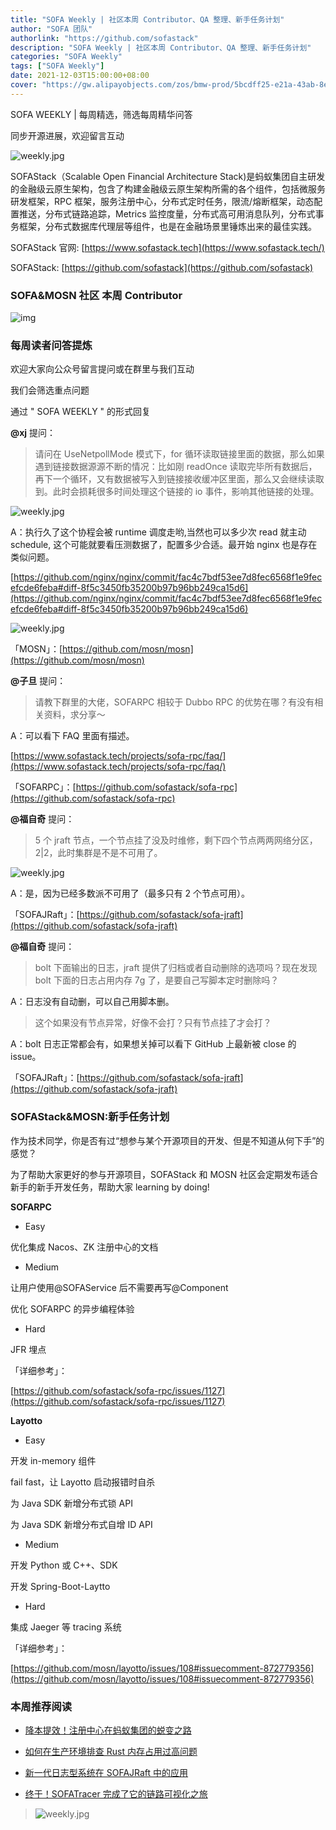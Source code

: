 ```yaml
---
title: "SOFA Weekly | 社区本周 Contributor、QA 整理、新手任务计划"
author: "SOFA 团队"
authorlink: "https://github.com/sofastack"
description: "SOFA Weekly | 社区本周 Contributor、QA 整理、新手任务计划"
categories: "SOFA Weekly"
tags: ["SOFA Weekly"]
date: 2021-12-03T15:00:00+08:00
cover: "https://gw.alipayobjects.com/zos/bmw-prod/5bcdff25-e21a-43ab-8e34-04305cd379ae.webp"
---
```


SOFA WEEKLY | 每周精选，筛选每周精华问答

同步开源进展，欢迎留言互动

![weekly.jpg](https://gw.alipayobjects.com/zos/bmw-prod/5bcdff25-e21a-43ab-8e34-04305cd379ae.webp)

SOFAStack（Scalable Open Financial Architecture Stack)是蚂蚁集团自主研发的金融级云原生架构，包含了构建金融级云原生架构所需的各个组件，包括微服务研发框架，RPC 框架，服务注册中心，分布式定时任务，限流/熔断框架，动态配置推送，分布式链路追踪，Metrics 监控度量，分布式高可用消息队列，分布式事务框架，分布式数据库代理层等组件，也是在金融场景里锤炼出来的最佳实践。

SOFAStack 官网: [https://www.sofastack.tech](https://www.sofastack.tech/)

SOFAStack: [https://github.com/sofastack](https://github.com/sofastack)

### SOFA&MOSN 社区 本周 Contributor

![img](https://gw.alipayobjects.com/mdn/rms_1c90e8/afts/img/A*BY4ISKHcjWcAAAAAAAAAAAAAARQnAQ)

### 每周读者问答提炼

欢迎大家向公众号留言提问或在群里与我们互动

我们会筛选重点问题

通过 " SOFA WEEKLY " 的形式回复

**@xj** 提问：

>请问在 UseNetpollMode 模式下，for 循环读取链接里面的数据，那么如果遇到链接数据源源不断的情况：比如刚 readOnce 读取完毕所有数据后，再下一个循环，又有数据被写入到链接接收缓冲区里面，那么又会继续读取到。此时会损耗很多时间处理这个链接的 io 事件，影响其他链接的处理。

![weekly.jpg](https://gw.alipayobjects.com/mdn/rms_1c90e8/afts/img/A*YfEIQbl7Tn4AAAAAAAAAAAAAARQnAQ)

A：执行久了这个协程会被 runtime 调度走哟,当然也可以多少次 read 就主动 schedule, 这个可能就要看压测数据了，配置多少合适。最开始 nginx 也是存在类似问题。

[https://github.com/nginx/nginx/commit/fac4c7bdf53ee7d8fec6568f1e9fecefcde6feba#diff-8f5c3450fb35200b97b96bb249ca15d6](https://github.com/nginx/nginx/commit/fac4c7bdf53ee7d8fec6568f1e9fecefcde6feba#diff-8f5c3450fb35200b97b96bb249ca15d6)

![weekly.jpg](https://gw.alipayobjects.com/mdn/rms_1c90e8/afts/img/A*jCGgSJhkOsMAAAAAAAAAAAAAARQnAQ)

「MOSN」：[https://github.com/mosn/mosn](https://github.com/mosn/mosn)

**@子旦** 提问：

>请教下群里的大佬，SOFARPC 相较于 Dubbo RPC 的优势在哪？有没有相关资料，求分享～

A：可以看下 FAQ 里面有描述。

[https://www.sofastack.tech/projects/sofa-rpc/faq/](https://www.sofastack.tech/projects/sofa-rpc/faq/)

「SOFARPC」：[https://github.com/sofastack/sofa-rpc](https://github.com/sofastack/sofa-rpc)

**@福自奇** 提问：

>5 个 jraft 节点，一个节点挂了没及时维修，剩下四个节点两两网络分区，2|2，此时集群是不是不可用了。

![weekly.jpg](https://gw.alipayobjects.com/mdn/rms_1c90e8/afts/img/A*JvpqR4IPBZUAAAAAAAAAAAAAARQnAQ)

A：是，因为已经多数派不可用了（最多只有 2 个节点可用）。

「SOFAJRaft」：[https://github.com/sofastack/sofa-jraft](https://github.com/sofastack/sofa-jraft)

**@福自奇** 提问：

>bolt 下面输出的日志，jraft 提供了归档或者自动删除的选项吗？现在发现 bolt 下面的日志占用内存 7g 了，是要自己写脚本定时删除吗？

A：日志没有自动删，可以自己用脚本删。

>这个如果没有节点异常，好像不会打？只有节点挂了才会打？

A：bolt 日志正常都会有，如果想关掉可以看下 GitHub 上最新被 close 的 issue。

「SOFAJRaft」：[https://github.com/sofastack/sofa-jraft](https://github.com/sofastack/sofa-jraft)

### SOFAStack&MOSN:新手任务计划

作为技术同学，你是否有过“想参与某个开源项目的开发、但是不知道从何下手”的感觉？

为了帮助大家更好的参与开源项目，SOFAStack 和 MOSN 社区会定期发布适合新手的新手开发任务，帮助大家 learning by doing!

**SOFARPC**

- Easy

优化集成 Nacos、ZK 注册中心的文档

- Medium

让用户使用@SOFAService 后不需要再写@Component

优化 SOFARPC 的异步编程体验

- Hard

JFR 埋点

「详细参考」：

[https://github.com/sofastack/sofa-rpc/issues/1127](https://github.com/sofastack/sofa-rpc/issues/1127)

**Layotto**

- Easy

开发 in-memory 组件

fail fast，让 Layotto 启动报错时自杀

为 Java SDK 新增分布式锁 API

为 Java SDK 新增分布式自增 ID API

- Medium

开发 Python 或 C++、SDK

开发 Spring-Boot-Laytto

- Hard

集成 Jaeger 等 tracing 系统

「详细参考」：

[https://github.com/mosn/layotto/issues/108#issuecomment-872779356](https://github.com/mosn/layotto/issues/108#issuecomment-872779356)

### 本周推荐阅读 

- [降本提效！注册中心在蚂蚁集团的蜕变之路](https://mp.weixin.qq.com/s?__biz=MzUzMzU5Mjc1Nw==&mid=2247498209&idx=1&sn=7dbfd98e922d938ffce24986945badef&chksm=faa3163bcdd49f2d3b5dd6458a3e7ef9f67819d8a1b5b1cbb3d10ab3b7cda12dd7a3d2971a9e&scene=21#wechat_redirect)

- [如何在生产环境排查 Rust 内存占用过高问题](https://mp.weixin.qq.com/s?__biz=MzUzMzU5Mjc1Nw==&mid=2247497371&idx=1&sn=8b98f9a7dad0ac99d77c45d12db626be&chksm=faa31941cdd49057ec6aa23b5541e0b1ce49574808f55068a0b3c0bc829ef281c47cfba53f59&scene=21)

- [新一代日志型系统在 SOFAJRaft 中的应用](https://mp.weixin.qq.com/s?__biz=MzUzMzU5Mjc1Nw==&mid=2247497065&idx=1&sn=41cc54dbca1f9bb1d2e50dbd181f062d&chksm=faa31ab3cdd493a52bac26736b2d66c9fcda77c6591048ae758f9663ded0a1a068947a8488ab&scene=21)

- [终于！SOFATracer 完成了它的链路可视化之旅](https://mp.weixin.qq.com/s?__biz=MzUzMzU5Mjc1Nw==&mid=2247496554&idx=1&sn=b6c292ee9b983a2344f2929390fe15c4&chksm=faa31cb0cdd495a6770720e631ff338e435998f294145da18c04bf34b82e49d2f028687cad7f&scene=21)

>![weekly.jpg](https://gw.alipayobjects.com/mdn/rms_1c90e8/afts/img/A*7h5NRow08IQAAAAAAAAAAAAAARQnAQ)
